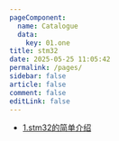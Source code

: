 ```yaml
---
pageComponent:
  name: Catalogue
  data:
    key: 01.one
title: stm32
date: 2025-05-25 11:05:42
permalink: /pages/
sidebar: false
article: false
comment: false
editLink: false
---
```


- <a href="stm32_01">1.stm32的简单介绍</a>